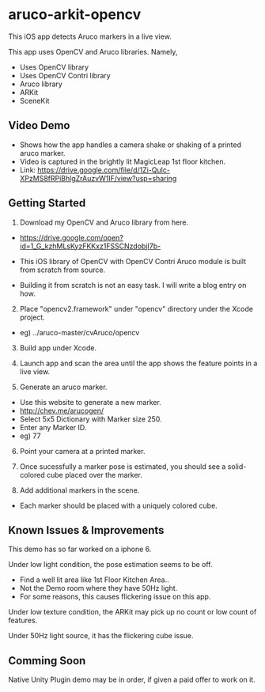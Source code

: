 # aruco-arkit-opencv
This iOS app detects Aruco markers in a live view.  

This app uses OpenCV and Aruco libraries.  Namely,

- Uses OpenCV library
- Uses OpenCV Contri library
- Aruco library
- ARKit 
- SceneKit 

## Video Demo
- Shows how the app handles a camera shake or shaking of a printed aruco marker. 
- Video is captured in the brightly lit MagicLeap 1st floor kitchen.
- Link: https://drive.google.com/file/d/1Zi-Qulc-XPzMS8fRPiBhlgZrAuzvW1IF/view?usp=sharing


## Getting Started

1. Download my OpenCV and Aruco library from here.
- https://drive.google.com/open?id=1_G_kzhMLsKyzFKKxz1FSSCNzdobjI7b-

- This iOS library of OpenCV with OpenCV Contri Aruco module is built from scratch from source.
- Building it from scratch is not an easy task.  I will write a blog entry on how.

2. Place "opencv2.framework" under "opencv" directory under the Xcode project.
- eg) ../aruco-master/cvAruco/opencv

3. Build app under Xcode.

4. Launch app and scan the area until the app shows the feature points in a live view.

5. Generate an aruco marker.
- Use this website to generate a new marker.  
- http://chev.me/arucogen/
- Select 5x5 Dictionary with Marker size 250.
- Enter any Marker ID.  
- eg) 77

6. Point your camera at a printed marker.

7. Once sucessfully a marker pose is estimated, you should see a solid-colored cube placed over the marker. 

8. Add additional markers in the scene.  
- Each marker should be placed with a uniquely colored cube.


## Known Issues & Improvements

This demo has so far worked on a iphone 6.  

Under low light condition, the pose estimation seems to be off. 
- Find a well lit area like 1st Floor Kitchen Area.. 
- Not the Demo room where they have 50Hz light.  
- For some reasons, this causes flickering issue on this app.

Under low texture condition, the ARKit may pick up no count or low count of features.

Under 50Hz light source, it has the flickering cube issue.


## Comming Soon

Native Unity Plugin demo may be in order, if given a paid offer to work on it.

